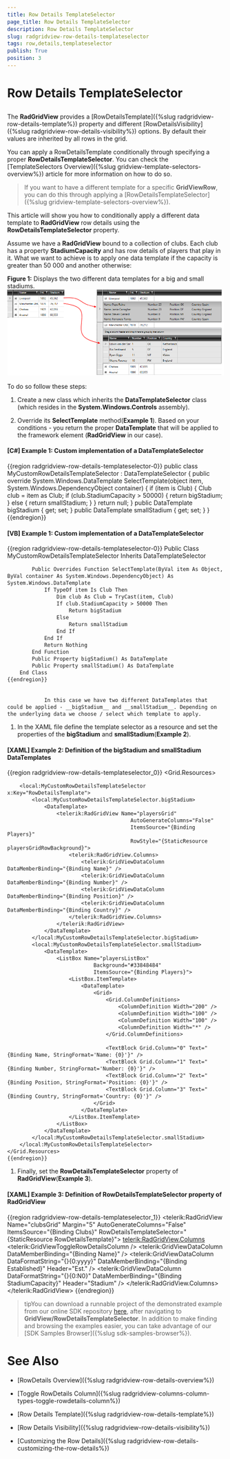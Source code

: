```yaml
---
title: Row Details TemplateSelector
page_title: Row Details TemplateSelector
description: Row Details TemplateSelector
slug: radgridview-row-details-templateselector
tags: row,details,templateselector
publish: True
position: 3
---
```


# Row Details TemplateSelector



## 

The __RadGridView__ provides a [RowDetailsTemplate]({%slug radgridview-row-details-template%}) property and different [RowDetailsVisibility]({%slug radgridview-row-details-visibility%}) options. By default their values are inherited by all rows in the grid.         

You can apply a RowDetailsTemplate conditionally through specifying a proper __RowDetailsTemplateSelector__. You can check the [TemplateSelectors Overview]({%slug gridview-template-selectors-overview%}) article for more information on how to do so.         
        

>If you want to have a different template for a specific __GridViewRow__, you can do this through applying a [RowDetailsTemplateSelector]({%slug gridview-template-selectors-overview%}).
          

This article will show you how to conditionally apply a different data template to __RadGridView__ row details using the __RowDetailsTemplateSelector__ property.
		

Assume we have a __RadGridView__ bound to a collection of clubs. Each club has a property __StadiumCapacity__  and has row details of players that play in it. What we want to achieve is to apply one data template if the capacity is greater than 50 000 and another otherwise:
		



__Figure 1:__ Displays the two different data templates for a big and small stadiums.
			![Row Details Template Selector](images/RowDetailsTemplateSelector.png)

To do so follow these steps:		  
		

1. Create a new class which inherits the __DataTemplateSelector__ class (which resides in the __System.Windows.Controls__ assembly).
			

1. Override its __SelectTemplate__ method(__Example 1__). Based on your conditions - you return the proper __DataTemplate__ that will be applied to the framework element (__RadGridView__ in our case).
				

#### __[C#] Example 1: Custom implementation of a DataTemplateSelector__

{{region radgridview-row-details-templateselector-0}}
	public class MyCustomRowDetailsTemplateSelector : DataTemplateSelector
	{
		public override System.Windows.DataTemplate SelectTemplate(object item, System.Windows.DependencyObject container)
		{
			if (item is Club)
			{
				Club club = item as Club;
				if (club.StadiumCapacity > 50000)
				{
					return bigStadium;
				}
				else
				{
					return smallStadium;
				}
			}
			return null;
		}
		public DataTemplate bigStadium { get; set; }
		public DataTemplate smallStadium { get; set; }
	}
	{{endregion}}



#### __[VB] Example 1: Custom implementation of a DataTemplateSelector__

{{region radgridview-row-details-templateselector-0}}
		Public Class MyCustomRowDetailsTemplateSelector
			Inherits DataTemplateSelector
	
			Public Overrides Function SelectTemplate(ByVal item As Object, ByVal container As System.Windows.DependencyObject) As System.Windows.DataTemplate
				If TypeOf item Is Club Then
					Dim club As Club = TryCast(item, Club)
					If club.StadiumCapacity > 50000 Then
						Return bigStadium
					Else
						Return smallStadium
					End If
				End If
				Return Nothing
			End Function
			Public Property bigStadium() As DataTemplate
			Public Property smallStadium() As DataTemplate
		End Class
	{{endregion}}


				In this case we have two different DataTemplates that could be applied - __bigStadium__ and __smallStadium__. Depending on the underlying data we choose / select which template to apply.
			

1. In the XAML file define the template selector as a resource and set the properties of the __bigStadium__ and __smallStadium__(__Example 2__).
				

#### __[XAML] Example 2: Definition of the bigStadium and smallStadium DataTemplates__

{{region radgridview-row-details-templateselector_0}}
	<Grid.Resources>
		<Style x:Key="playersGridRowBackground"
				BasedOn="{StaticResource GridViewRowStyle}"
				TargetType="telerik:GridViewRow">
			<Setter Property="Background" Value="#33848484" />
		</Style>
	
		<local:MyCustomRowDetailsTemplateSelector x:Key="RowDetailsTemplate">
			<local:MyCustomRowDetailsTemplateSelector.bigStadium>
				<DataTemplate>
					<telerik:RadGridView Name="playersGrid"
							                AutoGenerateColumns="False"
							                ItemsSource="{Binding Players}"
							                RowStyle="{StaticResource playersGridRowBackground}">
						<telerik:RadGridView.Columns>
							<telerik:GridViewDataColumn DataMemberBinding="{Binding Name}" />
							<telerik:GridViewDataColumn DataMemberBinding="{Binding Number}" />
							<telerik:GridViewDataColumn DataMemberBinding="{Binding Position}" />
							<telerik:GridViewDataColumn DataMemberBinding="{Binding Country}" />
						</telerik:RadGridView.Columns>
					</telerik:RadGridView>
				</DataTemplate>
			</local:MyCustomRowDetailsTemplateSelector.bigStadium>
			<local:MyCustomRowDetailsTemplateSelector.smallStadium>
				<DataTemplate>
					<ListBox Name="playersListBox"
							    Background="#33848484"
							    ItemsSource="{Binding Players}">
						<ListBox.ItemTemplate>
							<DataTemplate>
								<Grid>
									<Grid.ColumnDefinitions>
										<ColumnDefinition Width="200" />
										<ColumnDefinition Width="100" />
										<ColumnDefinition Width="100" />
										<ColumnDefinition Width="*" />
									</Grid.ColumnDefinitions>
	
									<TextBlock Grid.Column="0" Text="{Binding Name, StringFormat='Name: {0}'}" />
									<TextBlock Grid.Column="1" Text="{Binding Number, StringFormat='Number: {0}'}" />
									<TextBlock Grid.Column="2" Text="{Binding Position, StringFormat='Position: {0}'}" />
									<TextBlock Grid.Column="3" Text="{Binding Country, StringFormat='Country: {0}'}" />
								</Grid>
							</DataTemplate>
						</ListBox.ItemTemplate>
					</ListBox>
				</DataTemplate>
			</local:MyCustomRowDetailsTemplateSelector.smallStadium>
		</local:MyCustomRowDetailsTemplateSelector>
	</Grid.Resources>
	{{endregion}}



1. Finally, set the __RowDetailsTemplateSelector__ property of __RadGridView__(__Example 3__).
				 

#### __[XAML] Example 3: Definition of RowDetailsTemplateSelector property of RadGridView__

{{region radgridview-row-details-templateselector_1}}
	<telerik:RadGridView Name="clubsGrid"
			            Margin="5"
			            AutoGenerateColumns="False"
			            ItemsSource="{Binding Clubs}"
			            RowDetailsTemplateSelector="{StaticResource RowDetailsTemplate}">
		<telerik:RadGridView.Columns>
			<telerik:GridViewToggleRowDetailsColumn />
			<telerik:GridViewDataColumn DataMemberBinding="{Binding Name}" />
			<telerik:GridViewDataColumn DataFormatString="{}{0:yyyy}"
					                DataMemberBinding="{Binding Established}"
					                Header="Est." />
			<telerik:GridViewDataColumn DataFormatString="{}{0:N0}"
					                DataMemberBinding="{Binding StadiumCapacity}"
					                Header="Stadium" />
		</telerik:RadGridView.Columns>
	</telerik:RadGridView>
	{{endregion}}



>tipYou can download a runnable project of the demonstrated example from our online SDK repository 
			[here](https://github.com/telerik/xaml-sdk), after navigating to __GridView/RowDetailsTemplateSelector__. In addition to make finding and browsing the examples easier, you can take advantage of our [SDK Samples Browser]({%slug sdk-samples-browser%}).             
          

# See Also

 * [RowDetails Overview]({%slug radgridview-row-details-overview%})

 * [Toggle RowDetails Column]({%slug radgridview-columns-column-types-toggle-rowdetails-column%})

 * [Row Details Template]({%slug radgridview-row-details-template%})

 * [Row Details Visibility]({%slug radgridview-row-details-visibility%})

 * [Customizing the Row Details]({%slug radgridview-row-details-customizing-the-row-details%})

